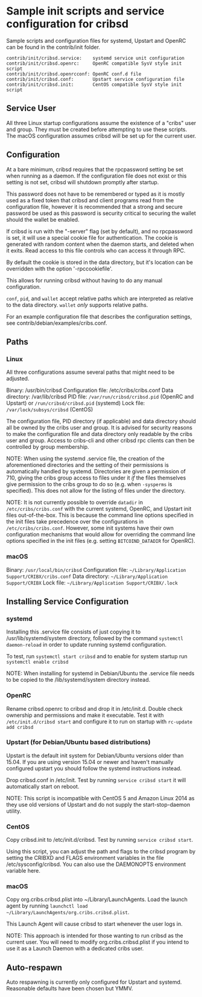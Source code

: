 Sample init scripts and service configuration for cribsd
==========================================================

Sample scripts and configuration files for systemd, Upstart and OpenRC
can be found in the contrib/init folder.

    contrib/init/cribsd.service:    systemd service unit configuration
    contrib/init/cribsd.openrc:     OpenRC compatible SysV style init script
    contrib/init/cribsd.openrcconf: OpenRC conf.d file
    contrib/init/cribsd.conf:       Upstart service configuration file
    contrib/init/cribsd.init:       CentOS compatible SysV style init script

Service User
---------------------------------

All three Linux startup configurations assume the existence of a "cribs" user
and group.  They must be created before attempting to use these scripts.
The macOS configuration assumes cribsd will be set up for the current user.

Configuration
---------------------------------

At a bare minimum, cribsd requires that the rpcpassword setting be set
when running as a daemon.  If the configuration file does not exist or this
setting is not set, cribsd will shutdown promptly after startup.

This password does not have to be remembered or typed as it is mostly used
as a fixed token that cribsd and client programs read from the configuration
file, however it is recommended that a strong and secure password be used
as this password is security critical to securing the wallet should the
wallet be enabled.

If cribsd is run with the "-server" flag (set by default), and no rpcpassword is set,
it will use a special cookie file for authentication. The cookie is generated with random
content when the daemon starts, and deleted when it exits. Read access to this file
controls who can access it through RPC.

By default the cookie is stored in the data directory, but it's location can be overridden
with the option '-rpccookiefile'.

This allows for running cribsd without having to do any manual configuration.

`conf`, `pid`, and `wallet` accept relative paths which are interpreted as
relative to the data directory. `wallet` *only* supports relative paths.

For an example configuration file that describes the configuration settings,
see contrib/debian/examples/cribs.conf.

Paths
---------------------------------

### Linux

All three configurations assume several paths that might need to be adjusted.

Binary:              /usr/bin/cribsd
Configuration file:  /etc/cribs/cribs.conf
Data directory:      /var/lib/cribsd
PID file:            `/var/run/cribsd/cribsd.pid` (OpenRC and Upstart) or `/run/cribsd/cribsd.pid` (systemd)
Lock file:           `/var/lock/subsys/cribsd` (CentOS)

The configuration file, PID directory (if applicable) and data directory
should all be owned by the cribs user and group.  It is advised for security
reasons to make the configuration file and data directory only readable by the
cribs user and group.  Access to cribs-cli and other cribsd rpc clients
can then be controlled by group membership.

NOTE: When using the systemd .service file, the creation of the aforementioned
directories and the setting of their permissions is automatically handled by
systemd. Directories are given a permission of 710, giving the cribs group
access to files under it _if_ the files themselves give permission to the
cribs group to do so (e.g. when `-sysperms` is specified). This does not allow
for the listing of files under the directory.

NOTE: It is not currently possible to override `datadir` in
`/etc/cribs/cribs.conf` with the current systemd, OpenRC, and Upstart init
files out-of-the-box. This is because the command line options specified in the
init files take precedence over the configurations in
`/etc/cribs/cribs.conf`. However, some init systems have their own
configuration mechanisms that would allow for overriding the command line
options specified in the init files (e.g. setting `BITCOIND_DATADIR` for
OpenRC).

### macOS

Binary:              `/usr/local/bin/cribsd`
Configuration file:  `~/Library/Application Support/CRIBX/cribs.conf`
Data directory:      `~/Library/Application Support/CRIBX`
Lock file:           `~/Library/Application Support/CRIBX/.lock`

Installing Service Configuration
-----------------------------------

### systemd

Installing this .service file consists of just copying it to
/usr/lib/systemd/system directory, followed by the command
`systemctl daemon-reload` in order to update running systemd configuration.

To test, run `systemctl start cribsd` and to enable for system startup run
`systemctl enable cribsd`

NOTE: When installing for systemd in Debian/Ubuntu the .service file needs to be copied to the /lib/systemd/system directory instead.

### OpenRC

Rename cribsd.openrc to cribsd and drop it in /etc/init.d.  Double
check ownership and permissions and make it executable.  Test it with
`/etc/init.d/cribsd start` and configure it to run on startup with
`rc-update add cribsd`

### Upstart (for Debian/Ubuntu based distributions)

Upstart is the default init system for Debian/Ubuntu versions older than 15.04. If you are using version 15.04 or newer and haven't manually configured upstart you should follow the systemd instructions instead.

Drop cribsd.conf in /etc/init.  Test by running `service cribsd start`
it will automatically start on reboot.

NOTE: This script is incompatible with CentOS 5 and Amazon Linux 2014 as they
use old versions of Upstart and do not supply the start-stop-daemon utility.

### CentOS

Copy cribsd.init to /etc/init.d/cribsd. Test by running `service cribsd start`.

Using this script, you can adjust the path and flags to the cribsd program by
setting the CRIBXD and FLAGS environment variables in the file
/etc/sysconfig/cribsd. You can also use the DAEMONOPTS environment variable here.

### macOS

Copy org.cribs.cribsd.plist into ~/Library/LaunchAgents. Load the launch agent by
running `launchctl load ~/Library/LaunchAgents/org.cribs.cribsd.plist`.

This Launch Agent will cause cribsd to start whenever the user logs in.

NOTE: This approach is intended for those wanting to run cribsd as the current user.
You will need to modify org.cribs.cribsd.plist if you intend to use it as a
Launch Daemon with a dedicated cribs user.

Auto-respawn
-----------------------------------

Auto respawning is currently only configured for Upstart and systemd.
Reasonable defaults have been chosen but YMMV.
